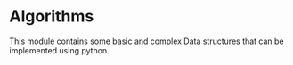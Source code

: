# Algorithms

This module contains some basic and complex Data structures that can be
implemented using python.
